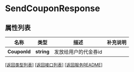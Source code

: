 # SendCouponResponse

## 属性列表

名称 | 类型 | 描述 | 补充说明
------------ | ------------- | ------------- | -------------
**CouponId** | **string** | 发放给用户的代金券id | 

[\[返回类型列表\]](README.md#类型列表)
[\[返回接口列表\]](README.md#接口列表)
[\[返回服务README\]](README.md)


